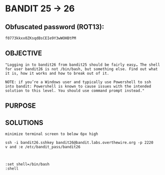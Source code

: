 # BANDIT 25 -> 26

## Obfuscated password (ROT13): 

	f0773kkxx0ZKsqdBsCEIe9Y3wWOHBtPM

## OBJECTIVE

	"Logging in to bandit26 from bandit25 should be fairly easy… The shell for user bandit26 is not /bin/bash, but something else. Find out what it is, how it works and how to break out of it.

	NOTE: if you’re a Windows user and typically use Powershell to ssh into bandit: Powershell is known to cause issues with the intended solution to this level. You should use command prompt instead."


## PURPOSE


## SOLUTIONS

	minimize terminal screen to below 6px high

	ssh -i bandit26.sshkey bandit26@bandit.labs.overthewire.org -p 2220
	v and :e /etc/bandit_pass/bandit26

	

	:set shell=/bin/bash
	:shell

